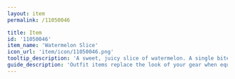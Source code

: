 ```yaml
---
layout: item
permalink: /11050046

title: Item
id: '11050046'
item_name: 'Watermelon Slice'
icon_url: 'item/icon/11050046.png'
tooltip_description: 'A sweet, juicy slice of watermelon. A single bite will make you happy.'
guide_description: 'Outfit items replace the look of your gear when equipped.'
---
```

